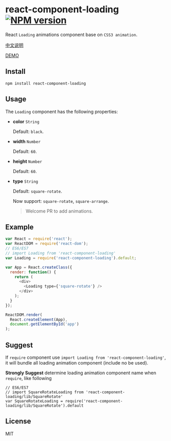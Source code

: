 # react-component-loading [![NPM version](https://img.shields.io/npm/v/react-component-loading.svg?style=flat-square)](https://www.npmjs.com/package/react-component-loading)

React `Loading` animations component base on `CSS3 animation`.

[中文说明](https://github.com/booxood/react-component-loading/blob/master/README_CN.md)

[DEMO](https://booxood.github.io/react-component-loading)

## Install
```
npm install react-component-loading
```

## Usage

The `Loading` component has the following properties:

- **color** `String`

  Default: `black`.

- **width** `Number`

  Default: `60`.

- **height** `Number`

  Default: `60`.

- **type** `String`

  Default: `square-rotate`.

  Now support: `square-rotate`, `square-arrange`.
  > Welcome PR to add animations.

## Example
```javascript
var React = require('react');
var ReactDOM = require('react-dom');
// ES6/ES7
// import Loading from 'react-component-loading'
var Loading = require('react-component-loading').default;

var App = React.createClass({
  render: function() {
    return (
      <div>
        <Loading type={'square-rotate'} />
      </div>
    );
  }
});

ReactDOM.render(
  React.createElement(App),
  document.getElementById('app')
);
```

## Suggest
If `require` component use `import Loading from 'react-component-loading'`, it will bundle all loading animation component (include no be used).

**Strongly Suggest** determine loading animation component name when `require`, like following
```
// ES6/ES7
// import SquareRotateLoading from 'react-component-loading/lib/SquareRotate'
var SquareRotateLoading = require('react-component-loading/lib/SquareRotate').default
```

## License

MIT

